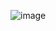 ![image](https://github.com/NatalioDev/astro-spacex-clone/assets/144284049/2dfe0551-3df2-4fa7-8124-ee41f8cbdd82)
